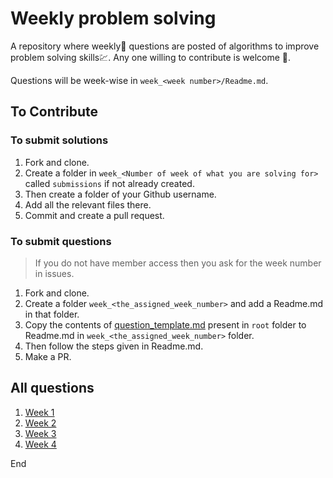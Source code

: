 # Weekly problem solving

A repository where weekly📅 questions are posted of algorithms to improve problem solving skills💹.
Any one willing to contribute is welcome 🙏.

Questions will be week-wise in `week_<week number>/Readme.md`.

## To Contribute

### To submit solutions

1. Fork and clone.
1. Create a folder in `week_<Number of week of what you are solving for>` called `submissions` if not already created.
1. Then create a folder of your Github username.
1. Add all the relevant files there.
1. Commit and create a pull request.

### To submit questions

> If you do not have member access then you ask for the week number in issues.

1. Fork and clone.
1. Create a folder `week_<the_assigned_week_number>` and add a Readme.md in that folder.
1. Copy the contents of [question_template.md](/question_template.md) present in `root` folder to Readme.md in `week_<the_assigned_week_number>` folder.
1. Then follow the steps given in Readme.md.
1. Make a PR.

## All questions

1. [Week 1](/week_1/README.md)
1. [Week 2](/week_2/README.md)
1. [Week 3](/week_3/README.md)
1. [Week 4](/week_4/README.md)

End
